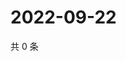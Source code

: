# 2022-09-22

共 0 条

<!-- BEGIN WEIBO -->
<!-- 最后更新时间 Thu Sep 22 2022 11:26:37 GMT+0800 (China Standard Time) -->

<!-- END WEIBO -->
